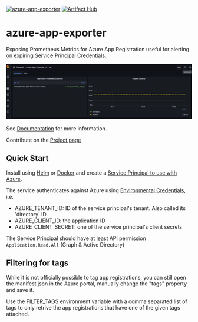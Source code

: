 [![azure-app-exporter](https://github.com/dodevops/azure-app-exporter/actions/workflows/azure-app-exporter.yml/badge.svg)](https://github.com/dodevops/azure-app-exporter/actions/workflows/azure-app-exporter.yml)
[![Artifact Hub](https://img.shields.io/endpoint?url=https://artifacthub.io/badge/repository/azure-app-exporter)](https://artifacthub.io/packages/search?repo=azure-app-exporter)

# azure-app-exporter

Exposing Prometheus Metrics for Azure App Registration useful for alerting on expiring Service Principal Credentials.

![Example Grafana Dashboard](_docs/img/grafana-dashboard.jpg)

See [Documentation](_docs/index.md) for more information.

Contribute on the [Project page](https://github.com/users/dodevops/projects/1/)

## Quick Start

Install using [Helm](https://artifacthub.io/packages/helm/azure-app-exporter/azure-app-exporter) or [Docker](https://github.com/mkoertgen/azure-app-exporter/pkgs/container/azure-app-exporter%2Fazure-app-exporter) and create a [Service Principal to use with Azure](https://docs.microsoft.com/en-us/azure/active-directory/develop/app-objects-and-service-principals).

The service authenticates against Azure using [Environmental Credentials](https://docs.microsoft.com/en-us/python/api/azure-identity/azure.identity.environmentcredential?view=azure-python), i.e.

- AZURE_TENANT_ID: ID of the service principal's tenant. Also called its 'directory' ID.
- AZURE_CLIENT_ID: the application ID
- AZURE_CLIENT_SECRET: one of the service principal's client secrets

The Service Principal should have at least API permission `Application.Read.All` (Graph & Active Directory)

## Filtering for tags

While it is not officially possible to tag app registrations, you can still open the manifest json in the
Azure portal, manually change the "tags" property and save it.

Use the FILTER_TAGS environment variable with a comma separated list of tags to only retrive the app
registrations that have one of the given tags attached.
